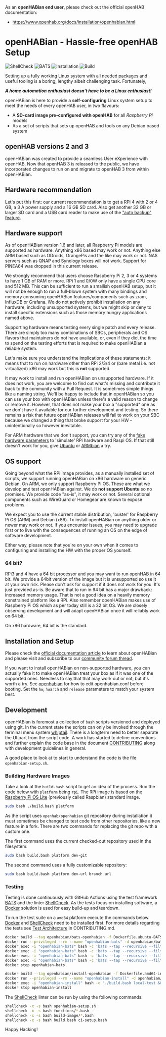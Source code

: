 ﻿As an **openHABian end user**, please check out the official openHAB documentation:  
-   <https://www.openhab.org/docs/installation/openhabian.html>

# openHABian - Hassle-free openHAB Setup
![ShellCheck](https://github.com/openhab/openhabian/workflows/ShellCheck/badge.svg)
![BATS](https://github.com/openhab/openhabian/workflows/BATS/badge.svg)
![Installation](https://github.com/openhab/openhabian/workflows/Installation/badge.svg)
![Build](https://github.com/openhab/openhabian/workflows/Build/badge.svg)


Setting up a fully working Linux system with all needed packages and useful tooling is a boring, lengthy albeit challenging task.
Fortunately,

***A home automation enthusiast doesn't have to be a Linux enthusiast!***

openHABian is here to provide a **self-configuring** Linux system setup to meet the needs of every openHAB user, in two flavours:

*   A **SD-card image pre-configured with openHAB** for all *Raspberry Pi* models
*   As a set of scripts that sets up openHAB and tools on any Debian based system

## openHAB versions 2 and 3
openHABian was created to provide a seamless User eXperience with openHAB.
Now that openHAB 3 is released to the public, we have incorporated changes to run on and migrate to openHAB 3 from within openHABian.

## Hardware recommendation
Let's put this first: our current recommendation is to get a RPi 4 with 2 or 4 GB, a 3 A power supply and a 16 GB SD card.
Also get another 32 GB or larger SD card and a USB card reader to make use of the ["auto backup" feature](docs/openhabian.md#Auto-Backup).

## Hardware support
As of openHABian version 1.6 and later, all Raspberry Pi models are supported as hardware.
Anything x86 based may work or not.
Anything else ARM based such as ODroids, OrangePis and the like may work or not.
NAS servers such as QNAP and Synology boxes will not work.
Support for PINEA64 was dropped in this current release.

We strongly recommend that users choose Raspberry Pi 2, 3 or 4 systems to have 1 GB of RAM or more.
RPi 1 and 0/0W only have a single CPU core and 512 MB.
This can be sufficient to run a smallish openHAB setup, but it will not be enough to run a full-blown system with many bindings and memory consuming openHABian features/components such as zram, InfluxDB or Grafana.
We do not actively prohibit installation on any hardware, including unsupported systems, but we might skip or deny to install specific extensions such as those memory hungry applications named above.

Supporting hardware means testing every single patch and every release.
There are simply too many combinations of SBCs, peripherals and OS flavors that maintainers do not have available, or, even if they did, the time to spend on the testing efforts that is required to make openHABian a reliable system.

Let's make sure you understand the implications of these statements: it means that to run on hardware other than RPi 2/3/4 or (bare metal i.e. not virtualized) x86 may work but this is **not** supported.

It may work to install and run openHABian on unsupported hardware.
If it does not work, you are welcome to find out what's missing and contribute it back to the community with a Pull Request.
It is sometimes simple things like a naming string.
We'll be happy to include that in openHABian so you can use your box with openHABian unless there's a valid reason to change or remove it.
However, that does not make your box a "supported" one as we don't have it available for our further development and testing.
So there remains a risk that future openHABian releases will fail to work on your SBC because we changed a thing that broke support for your HW - unintentionally so however inevitable.

For ARM hardware that we don't support, you can try any of the [fake hardware parameters](openhabian.md/#fake-hardware-mode) to 'simulate' RPi hardware and Raspi OS. If that still doesn't work for you, give [Ubuntu](https://ubuntu.com/download/iot) or [ARMbian](https://www.armbian.com/) a try.

## OS support
Going beyond what the RPi image provides, as a manually installed set of scripts, we support running openHABian on x86 hardware on generic Debian.
On ARM, we only support Raspberry Pi OS.
These are what we develop and test openHABian against.
We do **not support Ubuntu** so no promises. We provide code "as-is", it may work or not.
Several optional components such as WireGuard or Homegear are known to expose problems.

We expect you to use the current stable distribution, 'buster' for Raspberry Pi OS (ARM) and Debian (x86).
To install openHABian on anything older or newer may work or not.
If you encounter issues, you may need to upgrade first or to live with the consequences of running an OS on the edge of software development.

Either way, please note that you're on your own when it comes to configuring and installing the HW with the proper OS yourself.

### 64 bit?
RPi3 and 4 have a 64 bit processor and you may want to run openHAB in 64 bit.
We provide a 64bit version of the image but it is unsupported so use it at your own risk.
Please don't ask for support if it does not work for you.
It's just provided as-is.
Be aware that to run in 64 bit has a major drawback: increased memory usage.
That is not a good idea on a heavily memory constrained platform like a RPi.
Also remember openHABian makes use of Raspberry Pi OS which as per today still is a 32 bit OS.
We are closely observing development and will adapt openHABian once it will reliably work on 64 bit.

On x86 hardware, 64 bit is the standard.

## Installation and Setup
Please check the [official documentation article](https://www.openhab.org/docs/installation/openhabian.html) to learn about openHABian and please visit and subscribe to our [community forum thread](https://community.openhab.org/t/13379).

If you want to install openHABian on non-supported hardware, you can actually fake it to make openHABian treat your box as if it was one of the supported ones.
Needless to say that that may work out or not, but it's worth a try.
See [openhabian](openhabian.md) for how to edit openhabian.conf before booting.
Set the `hw`, `hwarch` and `release` parameters to match your system best.

## Development
openHABian is foremost a collection of `bash` scripts versioned and deployed using git.
In the current state the scripts can only be invoked through the terminal menu system [whiptail](https://en.wikibooks.org/wiki/Bash_Shell_Scripting/Whiptail).
There is a longterm need to better separate the UI part from the script code.
A work has started to define conventions and further explain the code base in the document [CONTRIBUTING](CONTRIBUTING.md) along with development guidelines in general.

A good place to look at to start to understand the code is the file `openhabian-setup.sh`.

### Building Hardware Images
Take a look at the `build.bash` script to get an idea of the process.
Run the code below with `platform` being `rpi`.
The RPi image is based on the [Raspberry Pi OS Lite](https://www.raspberrypi.org/downloads/raspberry-pi-os/) (previously called Raspbian) standard image.

``` bash
sudo bash ./build.bash platform
```

As the script uses `openhab/openhabian` git repository during installation it must sometimes be changed to test code from other repositories, like a new feature in a fork.
There are two commands for replacing the git repo with a custom one.

The first command uses the current checked-out repository used in the filesystem:

``` bash
sudo bash build.bash platform dev-git
```

The second command uses a fully customizable repository:

``` bash
sudo bash build.bash platform dev-url branch url
```

### Testing
Testing is done continuously with GitHub Actions using the test framework [BATS](https://github.com/bats-core/bats-core) and the linter [ShellCheck](https://www.shellcheck.net/).
As the tests focus on installing software, a [Docker](https://www.docker.com/) solution is used for easy build-up and teardown.

To run the test suite on a `amd64` platform execute the commands below.
[Docker](https://www.docker.com/) and [ShellCheck](https://www.shellcheck.net/) need to be installed first.
For more details regarding the tests see [Test Architecture](https://github.com/openhab/openhabian/blob/main/CONTRIBUTING.md#test-architecture) in CONTRIBUTING.md.

``` bash
docker build --tag openhabian/bats-openhabian -f Dockerfile.ubuntu-BATS .
docker run --privileged --rm --name "openhabian-bats" -d openhabian/bats-openhabian
docker exec -i "openhabian-bats" bash -c 'bats --tap --recursive --filter "development-." .'
docker exec -i "openhabian-bats" bash -c 'bats --tap --recursive --filter "unit-." .'
docker exec -i "openhabian-bats" bash -c 'bats --tap --recursive --filter "installation-." .'
docker exec -i "openhabian-bats" bash -c 'bats --tap --recursive --filter "destructive-." .'
docker stop openhabian-bats

docker build --tag openhabian/install-openhabian -f Dockerfile.amd64-installation .
docker run --privileged --rm --name "openhabian-install" -d openhabian/install-openhabian
docker exec -i "openhabian-install" bash -c "./build.bash local-test && mv ~/.profile ~/.bash_profile && /boot/first-boot.bash"
docker stop openhabian-install
```

The [ShellCheck](https://www.shellcheck.net/) linter can be run by using the following commands:

``` bash
shellcheck -x -s bash openhabian-setup.sh
shellcheck -x -s bash functions/*.bash
shellcheck -x -s bash build-image/*.bash
shellcheck -x -s bash build.bash ci-setup.bash
```


Happy Hacking!
